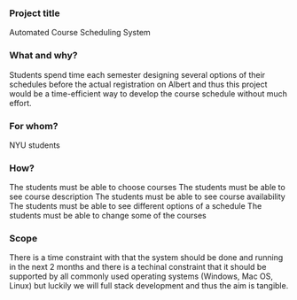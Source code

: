 ### Project title

Automated Course Scheduling System

### What and why?

Students spend time each semester designing several options of their schedules before the actual registration on Albert and thus this project
would be a time-efficient way to develop the course schedule without much effort.

### For whom?

NYU students

### How?

The students must be able to choose courses
The students must be able to see course description
The students must be able to see course availability
The students must be able to see different options of a schedule
The students must be able to change some of the courses

### Scope

There is a time constraint with that the system should be done and running in the next 2 months and there is a techinal constraint that it should be supported by all commonly used operating systems (Windows, Mac OS, Linux) but luckily we will full stack development and thus the aim is tangible.